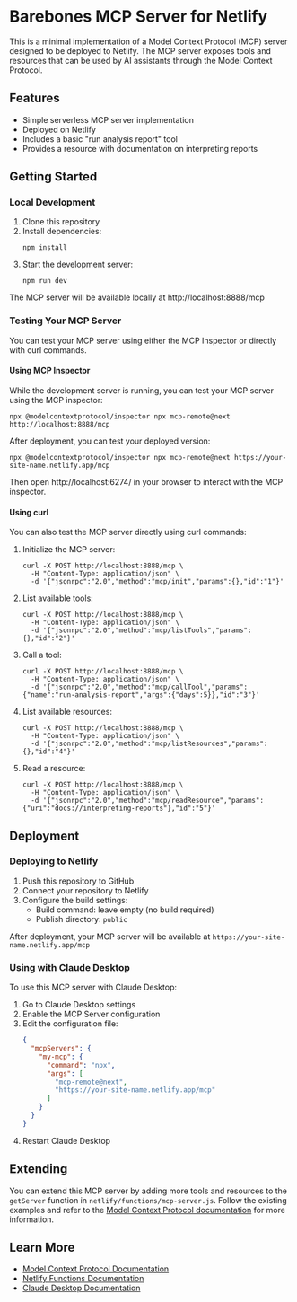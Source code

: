 # Barebones MCP Server for Netlify

This is a minimal implementation of a Model Context Protocol (MCP) server designed to be deployed to Netlify. The MCP server exposes tools and resources that can be used by AI assistants through the Model Context Protocol.

## Features

- Simple serverless MCP server implementation
- Deployed on Netlify
- Includes a basic "run analysis report" tool
- Provides a resource with documentation on interpreting reports

## Getting Started

### Local Development

1. Clone this repository
2. Install dependencies:
   ```
   npm install
   ```
3. Start the development server:
   ```
   npm run dev
   ```
   
The MCP server will be available locally at http://localhost:8888/mcp

### Testing Your MCP Server

You can test your MCP server using either the MCP Inspector or directly with curl commands.

#### Using MCP Inspector

While the development server is running, you can test your MCP server using the MCP inspector:

```
npx @modelcontextprotocol/inspector npx mcp-remote@next http://localhost:8888/mcp
```

After deployment, you can test your deployed version:

```
npx @modelcontextprotocol/inspector npx mcp-remote@next https://your-site-name.netlify.app/mcp
```

Then open http://localhost:6274/ in your browser to interact with the MCP inspector.

#### Using curl

You can also test the MCP server directly using curl commands:

1. Initialize the MCP server:
   ```
   curl -X POST http://localhost:8888/mcp \
     -H "Content-Type: application/json" \
     -d '{"jsonrpc":"2.0","method":"mcp/init","params":{},"id":"1"}'
   ```

2. List available tools:
   ```
   curl -X POST http://localhost:8888/mcp \
     -H "Content-Type: application/json" \
     -d '{"jsonrpc":"2.0","method":"mcp/listTools","params":{},"id":"2"}'
   ```

3. Call a tool:
   ```
   curl -X POST http://localhost:8888/mcp \
     -H "Content-Type: application/json" \
     -d '{"jsonrpc":"2.0","method":"mcp/callTool","params":{"name":"run-analysis-report","args":{"days":5}},"id":"3"}'
   ```

4. List available resources:
   ```
   curl -X POST http://localhost:8888/mcp \
     -H "Content-Type: application/json" \
     -d '{"jsonrpc":"2.0","method":"mcp/listResources","params":{},"id":"4"}'
   ```

5. Read a resource:
   ```
   curl -X POST http://localhost:8888/mcp \
     -H "Content-Type: application/json" \
     -d '{"jsonrpc":"2.0","method":"mcp/readResource","params":{"uri":"docs://interpreting-reports"},"id":"5"}'
   ```

## Deployment

### Deploying to Netlify

1. Push this repository to GitHub
2. Connect your repository to Netlify
3. Configure the build settings:
   - Build command: leave empty (no build required)
   - Publish directory: `public`
   
After deployment, your MCP server will be available at `https://your-site-name.netlify.app/mcp`

### Using with Claude Desktop

To use this MCP server with Claude Desktop:

1. Go to Claude Desktop settings
2. Enable the MCP Server configuration
3. Edit the configuration file:
   ```json
   {
     "mcpServers": {
       "my-mcp": {
         "command": "npx",
         "args": [
           "mcp-remote@next",
           "https://your-site-name.netlify.app/mcp"
         ]
       }
     }
   }
   ```
4. Restart Claude Desktop

## Extending

You can extend this MCP server by adding more tools and resources to the `getServer` function in `netlify/functions/mcp-server.js`. Follow the existing examples and refer to the [Model Context Protocol documentation](https://modelcontextprotocol.io/) for more information.

## Learn More

- [Model Context Protocol Documentation](https://modelcontextprotocol.io/)
- [Netlify Functions Documentation](https://docs.netlify.com/functions/overview/)
- [Claude Desktop Documentation](https://claude.ai/docs)